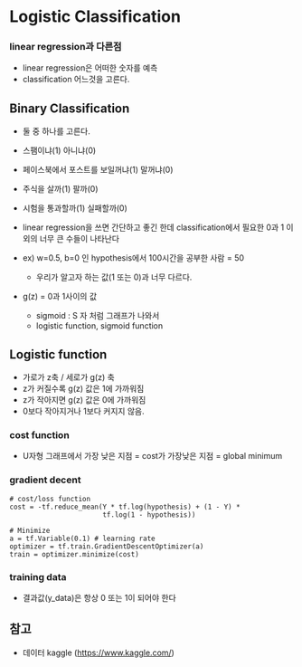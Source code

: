 # Logistic Classification
###  linear regression과 다른점
- linear regression은 어떠한 숫자를 예측 
- classification 어느것을 고른다.  

## Binary Classification
- 둘 중 하나를 고른다.
- 스팸이냐(1) 아니냐(0) 
- 페이스북에서 포스트를 보일꺼냐(1) 말꺼냐(0) 
- 주식을 살까(1) 팔까(0)
- 시험을 통과할까(1) 실패할까(0)

- linear regression을 쓰면 간단하고 좋긴 한데 classification에서 필요한 0과 1 이외의 너무 큰 수들이 나타난다 
- ex) w=0.5, b=0 인 hypothesis에서 100시간을 공부한 사람 = 50 
    - 우리가 알고자 하는 값(1 또는 0)과 너무 다르다.
- g(z) = 0과 1사이의 값 
    - sigmoid : S 자 처럼 그래프가 나와서 
    - logistic function, sigmoid function 
      
## Logistic function
- 가로가 z축 / 세로가 g(z) 축
- z가 커질수록 g(z) 값은 1에 가까워짐 
- z가 작아지면 g(z) 값은 0에 가까워짐
- 0보다 작아지거나 1보다 커지지 않음.


### cost function 
- U자형 그래프에서 가장 낮은 지점 = cost가 가장낮은 지점 = global minimum
 
### gradient decent
```buildoutcfg
# cost/loss function
cost = -tf.reduce_mean(Y * tf.log(hypothesis) + (1 - Y) *
                       tf.log(1 - hypothesis))
                       
# Minimize
a = tf.Variable(0.1) # learning rate
optimizer = tf.train.GradientDescentOptimizer(a)
train = optimizer.minimize(cost)

```   

### training data
- 결과값(y_data)은 항상 0 또는 1이 되어야 한다

## 참고
- 데이터 kaggle (https://www.kaggle.com/)   